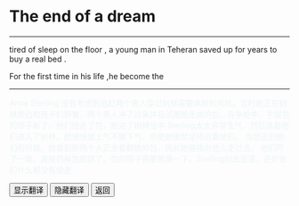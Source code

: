 # The end of a dream 

------

tired of sleep on the floor , a young man in Teheran saved up for years to buy a real bed .

For the first time in his life ,he become the 

------

<div >
    <p id='a' style="color:lightblue;opacity:0.2">
       Anne Sterling 没有考虑到追赶两个男人穿过树林需要承担的风险。当时她正在树林旁边和孩子们野餐，两个男人冲了过来并且试图抢走她的包。在争抢中，手提包的带子断了，他们抢走了包，跑进了树林当中
        Sterling太太非常生气，然后追着他们进入了树林。她很快就上气不接下气，但是她依然坚持追着他们。
        当她追到他们的时候，她看到那两个人正坐着翻她的包，因此她直接向他么走过去。
        他们吓了一跳，直接扔掉包跑路了。包的带子需要修理一下，Sterling如此说道，还好他们什么都没有偷走
	</p>
<button onclick="document.getElementById('a').style.opacity=1">显示翻译</button>
<button onclick="document.getElementById('a').style.opacity=0">隐藏翻译</button>
<button onclick="javascript:window.history.go(-1)">返回</button>
</div>



